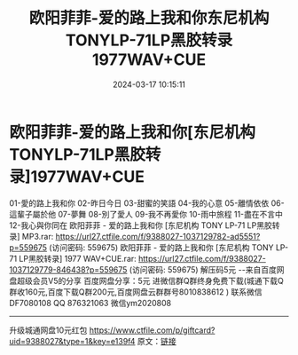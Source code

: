 ﻿---
title: 欧阳菲菲-爱的路上我和你东尼机构TONYLP-71LP黑胶转录1977WAV+CUE
date: 2024-03-17 10:15:11
categories: 新碟专辑、稀有等精品
tags: 华语中文
---
# 欧阳菲菲-爱的路上我和你[东尼机构TONYLP-71LP黑胶转录]1977WAV+CUE

01-愛的路上我和你
02-昨日今日
03-甜蜜的笑語
04-我的心意
05-離情依依
06-這輩子屬於他
07-夢舞
08-別了愛人
09-我不再愛你
10-雨中旅程
11-盡在不言中
12-我心與你同在
欧阳菲菲 - 爱的路上我和你 [东尼机构 TONY LP-71 LP黑胶转录] MP3.rar: https://url27.ctfile.com/f/9388027-1037129782-ad5551?p=559675
(访问密码: 559675)
欧阳菲菲 - 爱的路上我和你 [东尼机构 TONY LP-71 LP黑胶转录] 1977 WAV+CUE.rar:
https://url27.ctfile.com/f/9388027-1037129779-846438?p=559675
(访问密码: 559675)
解压码5元
--来自百度网盘超级会员V5的分享
百度网盘分享：5元
进微信群Q群终身免费下载(城通下载Q群收160元,百度下载Q群200元,百度网盘云群群号8010838612 )
联系微信DF7080108 QQ 876321063
微信ym2020808
**************************
升级城通网盘10元红包 https://www.ctfile.com/p/giftcard?uid=9388027&type=1&key=e139f4
原文：[链接](https://blog.sina.com.cn/s/blog_1647c7e76010314rd.html)